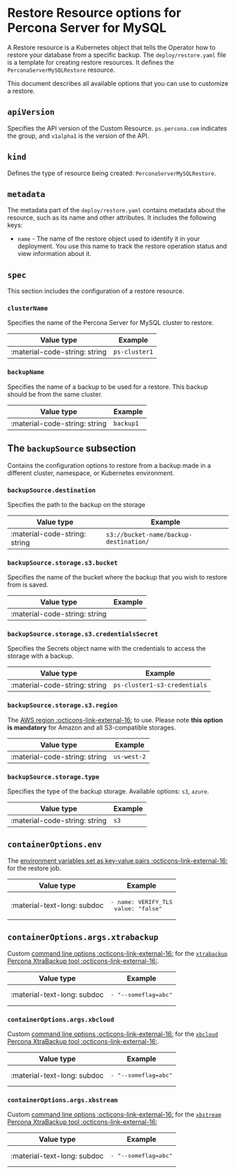 # Restore Resource options for Percona Server for MySQL

A Restore resource is a Kubernetes object that tells the Operator how to restore your database from a specific backup. The `deploy/restore.yaml` file is a template for creating restore resources. It defines the `PerconaServerMySQLRestore` resource.

This document describes all available options that you can use to customize a restore. 

## `apiVersion`

Specifies the API version of the Custom Resource.
`ps.percona.com` indicates the group, and `v1alpha1` is the version of the API.

## `kind`

Defines the type of resource being created: `PerconaServerMySQLRestore`.

## `metadata`

The metadata part of the `deploy/restore.yaml` contains metadata about the resource, such as its name and other attributes. It includes the following keys:

* `name` - The name of the restore object used to identify it in your deployment. You use this name to track the restore operation status and view information about it.

## `spec`

This section includes the configuration of a restore resource.

### `clusterName`

Specifies the name of the Percona Server for MySQL cluster to restore. 

| Value type  | Example    |
| ----------- | ---------- |
| :material-code-string: string     | `ps-cluster1` |

### `backupName`

Specifies the name of a backup to be used for a restore. This backup should be from the same cluster.

| Value type  | Example    |
| ----------- | ---------- |
| :material-code-string: string     | `backup1` |

## The `backupSource` subsection

Contains the configuration options to restore from a backup made in a different cluster, namespace, or Kubernetes environment. 

### `backupSource.destination`

Specifies the path to the backup on the storage

| Value type  | Example    |
| ----------- | ---------- |
| :material-code-string: string     | `s3://bucket-name/backup-destination/` |

### `backupSource.storage.s3.bucket`

Specifies the name of the bucket where the backup that you wish to restore from is saved.

| Value type  | Example    |
| ----------- | ---------- |
| :material-code-string: string     |  |

### `backupSource.storage.s3.credentialsSecret`

Specifies the Secrets object name with the credentials to access the storage with a backup. 

| Value type  | Example    |
| ----------- | ---------- |
| :material-code-string: string     | `ps-cluster1-s3-credentials` | 
 

### `backupSource.storage.s3.region`

The [AWS region  :octicons-link-external-16:](https://docs.aws.amazon.com/general/latest/gr/rande.html) to use. Please note **this option is mandatory** for Amazon and all S3-compatible storages.

| Value type  | Example    |
| ----------- | ---------- |
| :material-code-string: string     | `us-west-2`|

### `backupSource.storage.type`

Specifies the type of the backup storage. Available options: `s3`, `azure`.

| Value type  | Example    |
| ----------- | ---------- |
| :material-code-string: string     | `s3`|

## `containerOptions.env`

The [environment variables set as key-value pairs :octicons-link-external-16:](https://kubernetes.io/docs/tasks/inject-data-application/define-environment-variable-container/) for the restore job.

| Value type  | Example    |
| ----------- | ---------- |
| :material-text-long: subdoc     | <pre>- name: VERIFY_TLS<br>  value: "false"</pre> |

## `containerOptions.args.xtrabackup`

Custom [command line options :octicons-link-external-16:](https://docs.percona.com/percona-xtrabackup/innovation-release/xtrabackup-option-reference.html) for the [`xtrabackup` Percona XtraBackup tool :octicons-link-external-16:](https://docs.percona.com/percona-xtrabackup/8.0/xtrabackup-binary-overview.html).

| Value type  | Example    |
| ----------- | ---------- |
| :material-text-long: subdoc     | <pre>- "--someflag=abc"</pre> |

### `containerOptions.args.xbcloud`

Custom [command line options :octicons-link-external-16:](https://docs.percona.com/percona-xtrabackup/innovation-release/xbcloud-options.html) for the [`xbcloud` Percona XtraBackup tool :octicons-link-external-16:](https://docs.percona.com/percona-xtrabackup/8.0/xbcloud-binary-overview.html).

| Value type  | Example    |
| ----------- | ---------- |
| :material-text-long: subdoc     | <pre>- "--someflag=abc"</pre> |

### `containerOptions.args.xbstream`

Custom [command line options :octicons-link-external-16:](https://docs.percona.com/percona-xtrabackup/innovation-release/xbstream-options.html) for the [`xbstream` Percona XtraBackup tool :octicons-link-external-16:](https://docs.percona.com/percona-xtrabackup/8.0/xbstream-binary-overview.html)

| Value type  | Example    |
| ----------- | ---------- |
| :material-text-long: subdoc     | <pre>- "--someflag=abc"</pre> |
